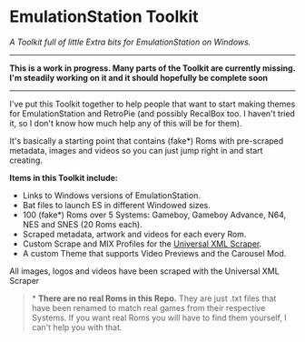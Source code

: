 # EmulationStation Toolkit
*A Toolkit full of little Extra bits for EmulationStation on Windows.*

---

**This is a work in progress. Many parts of the Toolkit are currently missing. I'm steadily working on it and it should hopefully be complete soon**

---

I've put this Toolkit together to help people that want to start making themes for EmulationStation and RetroPie (and possibly RecalBox too. I haven't tried it, so I don't know how much help any of this will be for them).

It's basically a starting point that contains (fake\*) Roms with pre-scraped metadata, images and videos so you can just jump right in and start creating.

**Items in this Toolkit include:**
- Links to Windows versions of EmulationStation.
- Bat files to launch ES in different Windowed sizes.
- 100 (fake\*) Roms over 5 Systems: Gameboy, Gameboy Advance, N64, NES and SNES (20 Roms each).
- Scraped metadata, artwork and videos for each every Rom.
- Custom Scrape and MIX Profiles for the [Universal XML Scraper](https://github.com/Universal-Rom-Tools/Universal-XML-Scraper/).
- A custom Theme that supports Video Previews and the Carousel Mod.
  
All images, logos and videos have been scraped with the Universal XML Scraper

>\* **There are no real Roms in this Repo.** They are just .txt files that have been renamed to match real games from their respective Systems. If you want real Roms you will have to find them yourself, I can't help you with that.
